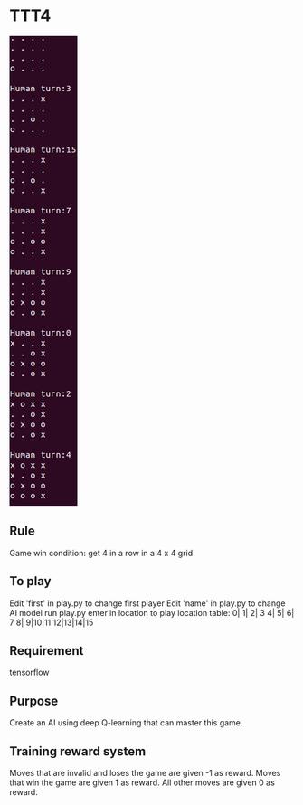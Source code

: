 # TTT4
![output_img](images/example.png)

Rule
------
Game win condition: get 4 in a row in a 4 x 4 grid

To play
------
Edit 'first' in play.py to change first player
Edit 'name' in play.py to change AI model
run play.py
enter in location to play
location table:
 0| 1| 2| 3
 4| 5| 6| 7
 8| 9|10|11
12|13|14|15

Requirement
------
tensorflow

Purpose
------
Create an AI using deep Q-learning that can master this game.

Training reward system
------
Moves that are invalid and loses the game are given -1 as reward. Moves that win the game are given 1 as reward. All other moves are given 0 as reward.
